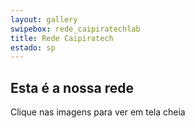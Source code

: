 ```yaml
---
layout: gallery
swipebox: rede_caipiratechlab
title: Rede Caipiratech
estado: sp
---
```


## Esta é a nossa rede

Clique nas imagens para ver em tela cheia



